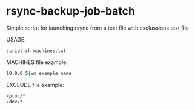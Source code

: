 # rsync-backup-job-batch
Simple script for launching rsync from a text file with exclussions text file

USAGE:
```bash
script.sh machines.txt
```

MACHINES file example:
```bash
10.0.0.5|vm_example_name
```

EXCLUDE file example:
```bash
/proc/*
/dev/*
```
